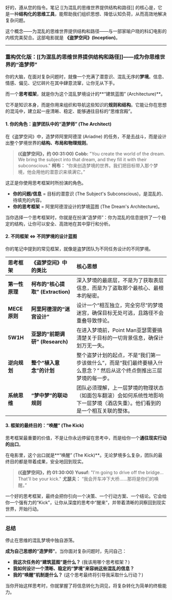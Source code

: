 好的，遵从您的指令。笔记 [[为混乱的思维世界提供结构和路径]] 的核心是，它是一种**结构化的思维工具**，能帮助我们组织思想、降低认知负荷，从而高效地解决复杂问题。

这个概念——为混乱的思维世界提供结构和路径——与一部家喻户晓的科幻电影的内核完美契合。这部电影就是 **《盗梦空间》(Inception)**。

---

### **重构优化版：[[为混乱的思维世界提供结构和路径]]——成为你思维世界的“造梦师”**

你的大脑，在面对复杂问题时，就像一个充满了潜意识、混乱无序的**梦境**。信息、情感、偏见、记忆碎片在其中肆意流窜，让你无从下手。

而一个**思考框架**，就是你为这个混乱梦境设计的**“建筑蓝图” (Architecture)**。

它不是知识本身，而是你用来组织和导航这些知识的**规则和结构**。它能让你在思想的混沌中，建立起一座清晰、稳定、能够通往目标的“思维宫殿”。

#### **1. 你的角色：盗梦团队中的“造梦师” (The Architect)**

在《盗梦空间》中，造梦师阿里阿德涅 (Ariadne) 的任务，不是去战斗，而是设计出整个梦境世界的**结构、布局和物理规则**。

> **(《盗梦空间》，约 00:31:00)**
> **Cobb:** "You create the world of the dream. We bring the subject into that dream, and they fill it with their subconscious."
> **柯布：** “你来创造梦境的世界。我们把目标带入那个梦境，他会用他的潜意识来填满它。”

这正是你使用思考框架时所扮演的角色。

*   **你的问题/信息** = 目标的潜意识 (The Subject's Subconscious)，是混乱的、待填充的内容。
*   **你的思考框架** = 阿里阿德涅设计的梦境蓝图 (The Dream's Architecture)。

当你选择一个思考框架时，你就是在扮演“造梦师”：你为混乱的信息提供了一个稳定的结构，让你可以安全、高效地在其中穿行和分析。

#### **2. 不同框架 ⇔ 不同梦境的设计蓝图**

你的笔记中提到的常见框架，就像是盗梦团队为不同任务设计的不同梦境。

| 思考框架 | 《盗梦空间》中的类比 | 核心思想 |
| :--- | :--- | :--- |
| **第一性原理** | **柯布的“核心提取” (Extraction)** | 深入梦境的最底层，不是为了获取表层信息，而是为了盗取那个最核心、最根本的秘密。 |
| **MECE原则** | **阿里阿德涅的“迷宫设计”** | 设计一个“相互独立，完全穷尽”的梦境迷宫，确保目标无处可逃，且路径不会重叠导致悖论。 |
| **5W1H** | **亚瑟的“前期调研” (Research)** | 在进入梦境前，Point Man亚瑟需要搞清楚关于目标的一切背景信息，确保计划万无一失。 |
| **逆向规划** | **整个“植入意念”的计划** | 整个盗梦计划的起点，不是“我们第一步该做什么”，而是“我们最终要植入什么意念？” 然后从这个终点倒推出三层梦境的每一步。 |
| **系统思维** | **“梦中梦”的联动规则** | 团队必须理解，上一层梦境的物理状态（如面包车翻滚）会如何系统性地影响下一层梦境（酒店失重）。他们看到的是一个相互关联的整体。 |

#### **3. 框架的最终目的：“唤醒” (The Kick)**

思考框架最重要的价值，不是让你永远停留在思考中，而是给你一个**通往现实行动的出口**。

在电影里，这个出口就是**“唤醒” (The Kick)**。无论梦境多么复杂，团队的最终目的都是带着成果，安全地回到现实。

> **(《盗梦空间》，约 01:30:00)**
> **Yusuf:** "I'm going to drive off the bridge... That'll be your kick."
> **尤瑟夫：** “我会开车冲下大桥……那将是你们的唤醒。”

一个好的思考框架，最终会把你引向一个决策、一个行动方案、一个结论。它会给你一个强有力的“Kick”，让你从深度的思考中“醒来”，并带着清晰的洞察回到现实世界，开始行动。

---

### **总结**

停止在思维的混乱梦境中独自游荡。

**成为自己思想的“造梦师”**。当你面对复杂问题时，先问自己：

*   **我这次任务的“建筑蓝图”是什么？** (我该用哪个思考框架？)
*   **我如何设计一个清晰、稳定的“梦境”来容纳这些混乱的信息？**
*   **我的“唤醒”机制是什么？** (这个思考最终将引导我采取什么行动？)

当你开始这样思考时，你就掌握了将信息转化为洞见，将复杂转化为简单的终极能力。